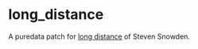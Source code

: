 # long_distance
A puredata patch for [long distance](http://www.stevensnowden.com/portfolio/long-distance-2/) of Steven Snowden.
